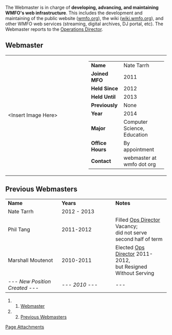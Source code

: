 The Webmaster is in charge of **developing, advancing, and maintaining WMFO's web infrastructure**. This includes the development and maintaining of the public website ([wmfo.org](http://www.wmfo.org "http://www.wmfo.org")), the wiki ([wiki.wmfo.org](https://wiki.wmfo.org/ "https://wiki.wmfo.org")), and other WMFO web services (streaming, digital archives, DJ portal, etc). The Webmaster reports to the [Operations Director](https://wiki.wmfo.org/Executive_Board/Operations_Dept. "Operations Dept.").

Webmaster
---------

<table>
<col width="50%" />
<col width="50%" />
<tbody>
<tr class="odd">
<td align="left">&lt;Insert Image Here&gt;</td>
<td align="left"><table>
<tbody>
<tr class="odd">
<td align="left"><strong>Name</strong></td>
<td align="left">Nate Tarrh</td>
</tr>
<tr class="even">
<td align="left"><strong>Joined MFO</strong></td>
<td align="left">2011</td>
</tr>
<tr class="odd">
<td align="left"><strong>Held Since</strong></td>
<td align="left">2012</td>
</tr>
<tr class="even">
<td align="left"><strong>Held Until</strong></td>
<td align="left">2013</td>
</tr>
<tr class="odd">
<td align="left"><strong>Previously</strong></td>
<td align="left">None</td>
</tr>
<tr class="even">
<td align="left"><strong>Year</strong></td>
<td align="left">2014</td>
</tr>
<tr class="odd">
<td align="left"><strong>Major</strong></td>
<td align="left">Computer Science, Education</td>
</tr>
<tr class="even">
<td align="left"><strong>Office Hours</strong></td>
<td align="left">By appointment</td>
</tr>
<tr class="odd">
<td align="left"><strong>Contact</strong></td>
<td align="left"><script type="text/javascript">
<!--
h='&#x77;&#x6d;&#102;&#x6f;&#46;&#x6f;&#114;&#x67;';a='&#64;';n='&#x77;&#x65;&#98;&#x6d;&#x61;&#x73;&#116;&#x65;&#114;';e=n+a+h;
document.write('<a h'+'ref'+'="ma'+'ilto'+':'+e+'">'+e+'<\/'+'a'+'>');
// -->
</script><noscript>&#x77;&#x65;&#98;&#x6d;&#x61;&#x73;&#116;&#x65;&#114;&#32;&#x61;&#116;&#32;&#x77;&#x6d;&#102;&#x6f;&#32;&#100;&#x6f;&#116;&#32;&#x6f;&#114;&#x67;</noscript></td>
</tr>
</tbody>
</table></td>
</tr>
</tbody>
</table>

Previous Webmasters
-------------------

<table>
<col width="33%" />
<col width="33%" />
<col width="33%" />
<tbody>
<tr class="odd">
<td align="left"><strong>Name</strong></td>
<td align="left"><strong>Years</strong></td>
<td align="left"><strong>Notes</strong></td>
</tr>
<tr class="even">
<td align="left">Nate Tarrh</td>
<td align="left">2012 - 2013</td>
<td align="left"> </td>
</tr>
<tr class="odd">
<td align="left"><p>Phil Tang</p></td>
<td align="left">2011-2012</td>
<td align="left">Filled <a href="https://wiki.wmfo.org/Executive_Board/Operations_Dept." title="Operations Dept.">Ops Director</a> Vacancy;<br /> did not serve second half of term</td>
</tr>
<tr class="even">
<td align="left"><p>Marshall Moutenot</p></td>
<td align="left">2010-2011</td>
<td align="left">Elected <a href="https://wiki.wmfo.org/Executive_Board/Operations_Dept." title="Operations Dept.">Ops Director</a> 2011-2012,<br /> but Resigned Without Serving</td>
</tr>
<tr class="odd">
<td align="left"><em>--- New Position Created ---</em></td>
<td align="left"><em>--- 2010 ---</em></td>
<td align="left"><em>---</em></td>
</tr>
</tbody>
</table>

1.  1. [Webmaster](#Webmaster)
2.  2. [Previous Webmasters](#Previous_Webmasters)

[Page Attachments](https://wiki-files.wmfo.org/About_WMFO/Executive_Board/Operations_Dept./WebMaster%27s_Lair)
